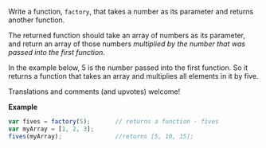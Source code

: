 Write a function, `factory`, that takes a number as its parameter and returns another function.

The returned function should take an array of numbers as its parameter, and return an array of those numbers _multiplied by the number that was passed into the first function_.

In the example below, 5 is the number passed into the first function. So it returns a function that takes an array and multiplies all elements in it by five.

Translations and comments (and upvotes) welcome!

**Example**
```js
var fives = factory(5);       // returns a function - fives
var myArray = [1, 2, 3];
fives(myArray);               //returns [5, 10, 15];
```